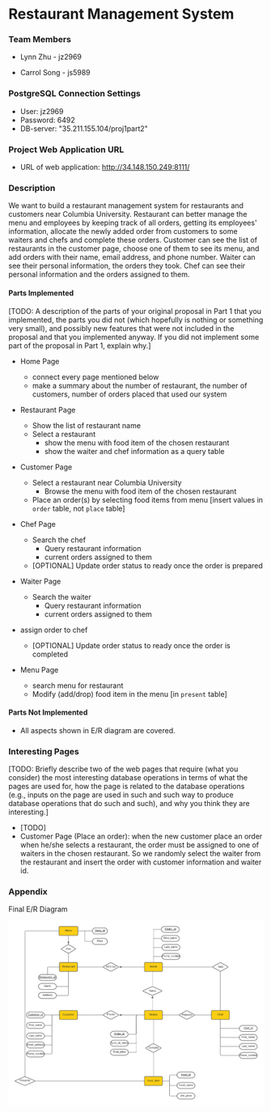 

# Restaurant Management System

### Team Members

* Lynn Zhu - jz2969

* Carrol Song - js5989

### PostgreSQL Connection Settings

* User: jz2969
* Password: 6492
* DB-server: "35.211.155.104/proj1part2"

### Project Web Application URL

* URL of web application: http://34.148.150.249:8111/

### Description

We want to build a restaurant management system for restaurants and customers near Columbia University. Restaurant can better manage the menu and employees by keeping track of all orders, getting its employees' information, allocate the newly added order from customers to some waiters and chefs and complete these orders. Customer can see the list of restaurants in the customer page, choose one of them to see its menu, and add orders with their name, email address, and phone number. Waiter can see their personal information, the orders they took. Chef can see their personal information and the orders assigned to them.

#### Parts Implemented

[TODO: A description of the parts of your original proposal in Part 1 that you implemented, the parts you did not (which hopefully is nothing or something very small), and possibly new features that were not included in the proposal and that you implemented anyway. If you did not implement some part of the proposal in Part 1, explain why.]

* Home Page
  * connect every page mentioned below
  * make a summary about the number of restaurant, the number of customers, number of orders placed that used our system
* Restaurant Page
  * Show the list of restaurant name
  * Select a restaurant
    * show the menu with food item of the chosen restaurant
    * show the waiter and chef information as a query table

* Customer Page
  * Select a restaurant near Columbia University
    * Browse the menu with food item of the chosen restaurant
  * Place an order(s) by selecting food items from menu [insert values in `order` table, not `place` table]

* Chef Page
  * Search the chef
    * Query restaurant information
    * current orders assigned to them
  * [OPTIONAL] Update order status to ready once the order is prepared

* Waiter Page
  * Search the waiter
    * Query restaurant information
    * current orders assigned to them
* assign order to chef
  * [OPTIONAL] Update order status to ready once the order is completed
  
* Menu Page
  * search menu for restaurant
  * Modify (add/drop) food item in the menu [in `present` table]

#### Parts Not Implemented

* All aspects shown in E/R diagram are covered.

### Interesting Pages

[TODO: Briefly describe two of the web pages that require (what you consider) the most interesting database operations in terms of what the pages are used for, how the page is related to the database operations (e.g., inputs on the page are used in such and such way to produce database operations that do such and such), and why you think they are interesting.]

* [TODO]
* Customer Page (Place an order): when the new customer place an order when he/she selects a restaurant, the order must be assigned to one of waiters in the chosen restaurant. So we randomly select the waiter from the restaurant and insert the order with customer information and waiter id.



### Appendix

Final E/R Diagram

![E_R Diagram](https://github.com/Jialin1210/restaurant-management-system/blob/master/E_R%20Diagram.png)

